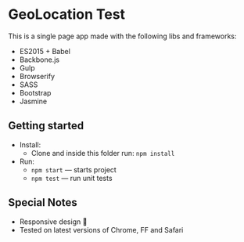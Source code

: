 # GeoLocation Test

This is a single page app made with the following libs and frameworks:

* ES2015 + Babel
* Backbone.js
* Gulp
* Browserify
* SASS
* Bootstrap
* Jasmine

## Getting started

* Install:
    * Clone and inside this folder run: `npm install`
* Run:
    * `npm start` — starts project
    * `npm test` — run unit tests

## Special Notes

  * Responsive design :iphone:
  * Tested on latest versions of Chrome, FF and Safari
